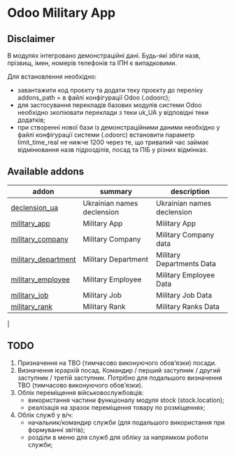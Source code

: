 # Odoo Military App

[//]: # (disclaimer)

Disclaimer
----------
В модулях інтегровано демонстраційні дані. Будь-які збіги назв, прізвищ, імен, номерів телефонів та ІПН є випадковими.

Для встановлення необхідно:
- завантажити код проєкту та додати теку проєкту до переліку addons_path = в файлі конфігурації Odoo (.odoorc);
- для застосування перекладів базових модулів системи Odoo необхідно зкопіювати переклади з теки uk_UA у відповідні теки додатків;
- при створенні нової бази із демонстраційними даними необхідно у файлі конфігурації системи (.odoorc) встановити параметр limit_time_real не нижче 1200 через те, що тривалий час займає відмінювання назв підрозділів, посад та ПІБ у різних відмінках.

[//]: # (end disclaimer)
[//]: # (addons)
Available addons
----------------
| addon                                                | summary                    | description                |
|------------------------------------------------------|----------------------------|----------------------------|
| [declension_ua](declension_ua/readme.md)             | Ukrainian names declension | Ukrainian names declension |
| [military_app](military_app/readme.md)               | Military App               | Military App               |
| [military_company](military_company/readme.md)       | Military Company           | Military Company data      |
| [military_department](military_department/readme.md) | Military Department        | Military Departments Data  |
| [military_employee](military_employee/readme.md)     | Military Employee          | Military Employee Data     |
| [military_job](military_job/readme.md)               | Military Job               | Military Job Data          |
| [military_rank](military_rank/readme.md)             | Military Rank              | Military Ranks Data        |
|

[//]: # (end addons)

[//]: # (todo)
TODO
----
1. Призначення на ТВО (тимчасово виконуючого обовʼязки) посади.
2. Визначення ієрархій посад. Командир / перший заступник / другий заступник / третій заступник. Потрібно для подальшого визначення ТВО (тимчасово виконуючого обовʼязки).
3. Облік переміщення військовослужбовців:
   - використання частини функціоналу модуля stock (stock.location);
   - реалізація на зразок переміщення товару по розміщеннях;
4. Облік служб у в/ч:
   - начальник/командир служби (для подальшого використання при формуванні звітів);
   - розділи в меню для служб для обліку за напрямком роботи служби;

[//]: # (end todo)
